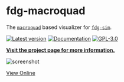 # fdg-macroquad
The [`macroquad`](https://crates.io/crates/macroquad) based visualizer for [`fdg-sim`](https://crates.io/crates/fdg-sim).

[![Latest version](https://img.shields.io/crates/v/fdg-macroquad.svg)](https://crates.io/crates/fdg-macroquad)
[![Documentation](https://docs.rs/fdg-macroquad/badge.svg)](https://docs.rs/fdg-macroquad)
[![GPL-3.0](https://img.shields.io/badge/license-GPL-blue.svg)](https://github.com/grantshandy/fdg/blob/main/fdg-macroquad/LICENSE)

[**Visit the project page for more information.**](https://github.com/grantshandy/fdg)

![screenshot](https://raw.githubusercontent.com/grantshandy/fdg/main/fdg-macroquad/screenshots/screenshot.png)

[View Online](https://grantshandy.github.io/fdg)
